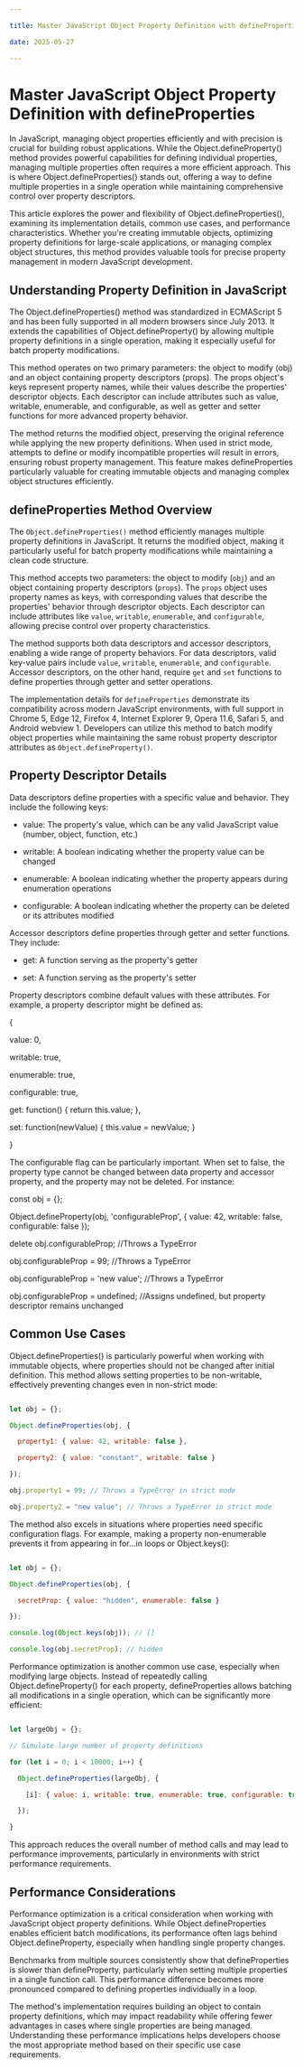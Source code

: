 ```yaml
---

title: Master JavaScript Object Property Definition with defineProperties

date: 2025-05-27

---
```



# Master JavaScript Object Property Definition with defineProperties

In JavaScript, managing object properties efficiently and with precision is crucial for building robust applications. While the Object.defineProperty() method provides powerful capabilities for defining individual properties, managing multiple properties often requires a more efficient approach. This is where Object.defineProperties() stands out, offering a way to define multiple properties in a single operation while maintaining comprehensive control over property descriptors.

This article explores the power and flexibility of Object.defineProperties(), examining its implementation details, common use cases, and performance characteristics. Whether you're creating immutable objects, optimizing property definitions for large-scale applications, or managing complex object structures, this method provides valuable tools for precise property management in modern JavaScript development.


## Understanding Property Definition in JavaScript

The Object.defineProperties() method was standardized in ECMAScript 5 and has been fully supported in all modern browsers since July 2013. It extends the capabilities of Object.defineProperty() by allowing multiple property definitions in a single operation, making it especially useful for batch property modifications.

This method operates on two primary parameters: the object to modify (obj) and an object containing property descriptors (props). The props object's keys represent property names, while their values describe the properties' descriptor objects. Each descriptor can include attributes such as value, writable, enumerable, and configurable, as well as getter and setter functions for more advanced property behavior.

The method returns the modified object, preserving the original reference while applying the new property definitions. When used in strict mode, attempts to define or modify incompatible properties will result in errors, ensuring robust property management. This feature makes defineProperties particularly valuable for creating immutable objects and managing complex object structures efficiently.


## defineProperties Method Overview

The `Object.defineProperties()` method efficiently manages multiple property definitions in JavaScript. It returns the modified object, making it particularly useful for batch property modifications while maintaining a clean code structure.

This method accepts two parameters: the object to modify (`obj`) and an object containing property descriptors (`props`). The `props` object uses property names as keys, with corresponding values that describe the properties' behavior through descriptor objects. Each descriptor can include attributes like `value`, `writable`, `enumerable`, and `configurable`, allowing precise control over property characteristics.

The method supports both data descriptors and accessor descriptors, enabling a wide range of property behaviors. For data descriptors, valid key-value pairs include `value`, `writable`, `enumerable`, and `configurable`. Accessor descriptors, on the other hand, require `get` and `set` functions to define properties through getter and setter operations.

The implementation details for `defineProperties` demonstrate its compatibility across modern JavaScript environments, with full support in Chrome 5, Edge 12, Firefox 4, Internet Explorer 9, Opera 11.6, Safari 5, and Android webview 1. Developers can utilize this method to batch modify object properties while maintaining the same robust property descriptor attributes as `Object.defineProperty()`.


## Property Descriptor Details

Data descriptors define properties with a specific value and behavior. They include the following keys:

- value: The property's value, which can be any valid JavaScript value (number, object, function, etc.)

- writable: A boolean indicating whether the property value can be changed

- enumerable: A boolean indicating whether the property appears during enumeration operations

- configurable: A boolean indicating whether the property can be deleted or its attributes modified

Accessor descriptors define properties through getter and setter functions. They include:

- get: A function serving as the property's getter

- set: A function serving as the property's setter

Property descriptors combine default values with these attributes. For example, a property descriptor might be defined as:

{

  value: 0,

  writable: true,

  enumerable: true,

  configurable: true,

  get: function() { return this.value; },

  set: function(newValue) { this.value = newValue; }

}

The configurable flag can be particularly important. When set to false, the property type cannot be changed between data property and accessor property, and the property may not be deleted. For instance:

const obj = {};

Object.defineProperty(obj, 'configurableProp', { value: 42, writable: false, configurable: false });

delete obj.configurableProp; //Throws a TypeError

obj.configurableProp = 99; //Throws a TypeError

obj.configurableProp = 'new value'; //Throws a TypeError

obj.configurableProp = undefined; //Assigns undefined, but property descriptor remains unchanged


## Common Use Cases

Object.defineProperties() is particularly powerful when working with immutable objects, where properties should not be changed after initial definition. This method allows setting properties to be non-writable, effectively preventing changes even in non-strict mode:

```javascript

let obj = {};

Object.defineProperties(obj, {

  property1: { value: 42, writable: false },

  property2: { value: "constant", writable: false }

});

obj.property1 = 99; // Throws a TypeError in strict mode

obj.property2 = "new value"; // Throws a TypeError in strict mode

```

The method also excels in situations where properties need specific configuration flags. For example, making a property non-enumerable prevents it from appearing in for...in loops or Object.keys():

```javascript

let obj = {};

Object.defineProperties(obj, {

  secretProp: { value: "hidden", enumerable: false }

});

console.log(Object.keys(obj)); // []

console.log(obj.secretProp); // hidden

```

Performance optimization is another common use case, especially when modifying large objects. Instead of repeatedly calling Object.defineProperty() for each property, defineProperties allows batching all modifications in a single operation, which can be significantly more efficient:

```javascript

let largeObj = {};

// Simulate large number of property definitions

for (let i = 0; i < 10000; i++) {

  Object.defineProperties(largeObj, {

    [i]: { value: i, writable: true, enumerable: true, configurable: true }

  });

}

```

This approach reduces the overall number of method calls and may lead to performance improvements, particularly in environments with strict performance requirements.


## Performance Considerations

Performance optimization is a critical consideration when working with JavaScript object property definitions. While Object.defineProperties enables efficient batch modifications, its performance often lags behind Object.defineProperty, especially when handling single property changes.

Benchmarks from multiple sources consistently show that defineProperties is slower than defineProperty, particularly when setting multiple properties in a single function call. This performance difference becomes more pronounced compared to defining properties individually in a loop.

The method's implementation requires building an object to contain property definitions, which may impact readability while offering fewer advantages in cases where single properties are being managed. Understanding these performance implications helps developers choose the most appropriate method based on their specific use case requirements.

